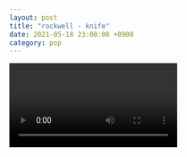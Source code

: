 ```yaml
---
layout: post
title: "rockwell - knife"
date: 2021-05-18 23:00:00 +0900
category: pop
---
```


<div class="video-container">
    <video id="player" class="video-js vjs-default-skin vjs-big-play-centered" data-json="/public/json/pop/rockwell - knife.json"></video>
</div>

```
```